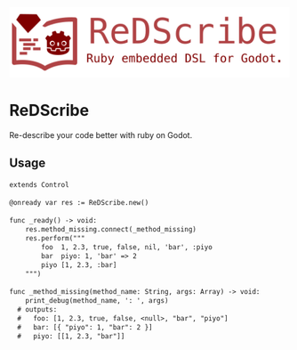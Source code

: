 <img src="icon/icon_with_title.png" alt="logo">

# ReDScribe
Re-describe your code better with ruby on Godot.


## Usage
```gdscript
extends Control

@onready var res := ReDScribe.new()

func _ready() -> void:
	res.method_missing.connect(_method_missing)
	res.perform("""
		foo  1, 2.3, true, false, nil, 'bar', :piyo
		bar	 piyo: 1, 'bar' => 2 
		piyo [1, 2.3, :bar]
	""")

func _method_missing(method_name: String, args: Array) -> void:
	print_debug(method_name, ': ', args)
  # outputs:
  #   foo: [1, 2.3, true, false, <null>, "bar", "piyo"]
  #   bar: [{ "piyo": 1, "bar": 2 }]
  #   piyo: [[1, 2.3, "bar"]]

```

